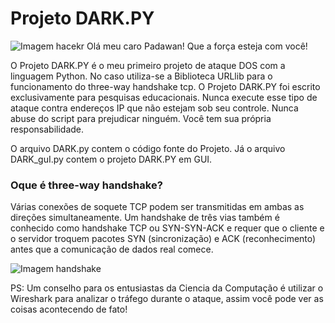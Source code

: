 # Projeto DARK.PY
  ![Imagem hacekr](https://i.ytimg.com/vi/0frkeDJ_1Og/maxresdefault.jpg)
Olá meu caro Padawan! Que a força esteja com você!

O Projeto DARK.PY é o meu primeiro projeto de ataque DOS com a linguagem Python. No caso utiliza-se a Biblioteca URLlib para o funcionamento do three-way handshake tcp. O Projeto DARK.PY foi escrito exclusivamente para pesquisas educacionais. Nunca execute esse tipo de ataque contra endereços IP que não estejam sob seu controle. Nunca abuse do script para prejudicar ninguém. Você tem sua própria responsabilidade.

O arquivo DARK.py contem o código fonte do Projeto. Já o arquivo DARK_guI.py contem o projeto DARK.PY em GUI.

<h3>Oque é three-way handshake?</h3>

Várias conexões de soquete TCP podem ser transmitidas em ambas as direções simultaneamente. Um handshake de três vias também é conhecido como handshake TCP ou SYN-SYN-ACK e requer que o cliente e o servidor troquem pacotes SYN (sincronização) e ACK (reconhecimento) antes que a comunicação de dados real comece.

![Imagem handshake](https://secbitrez.files.wordpress.com/2018/08/3-way-handshake.png)


PS: Um conselho para os entusiastas da Ciencia da Computação é utilizar o Wireshark para analizar o tráfego durante o ataque, assim você pode ver as coisas acontecendo de fato!
